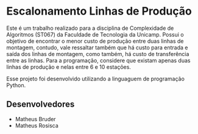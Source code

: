# Escalonamento Linhas de Produção
Este é um trabalho realizado para a disciplina de Complexidade de Algoritmos (ST067) da Faculdade de Tecnologia da Unicamp. Possui o objetivo de encontrar o menor custo de produção entre duas linhas de montagem, contudo, vale ressaltar também que há custo para entrada e saída dos linhas de montagem, como também, há custo de transferência entre as linhas. Para a programação, considere que existam apenas duas linhas de produção e nelas entre 6 e 10 estações.

Esse projeto foi desenvolvido utilizando a linguaguem de programação Python.

## Desenvolvedores 
- Matheus Bruder
- Matheus Rosisca
